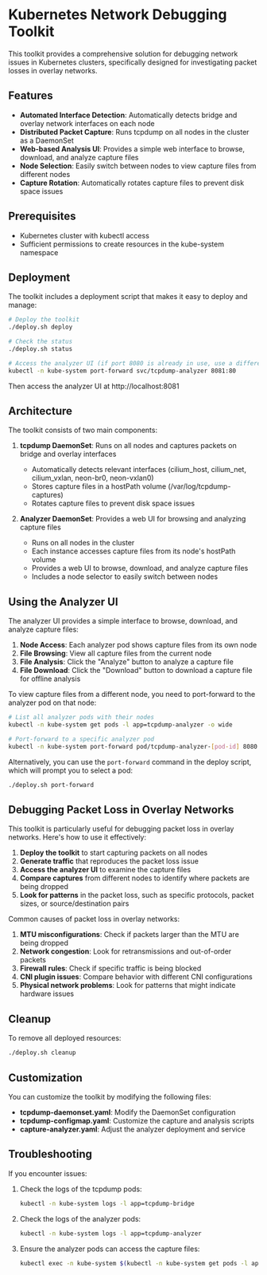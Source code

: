 # Kubernetes Network Debugging Toolkit

This toolkit provides a comprehensive solution for debugging network issues in Kubernetes clusters, specifically designed for investigating packet losses in overlay networks.

## Features

- **Automated Interface Detection**: Automatically detects bridge and overlay network interfaces on each node
- **Distributed Packet Capture**: Runs tcpdump on all nodes in the cluster as a DaemonSet
- **Web-based Analysis UI**: Provides a simple web interface to browse, download, and analyze capture files
- **Node Selection**: Easily switch between nodes to view capture files from different nodes
- **Capture Rotation**: Automatically rotates capture files to prevent disk space issues

## Prerequisites

- Kubernetes cluster with kubectl access
- Sufficient permissions to create resources in the kube-system namespace

## Deployment

The toolkit includes a deployment script that makes it easy to deploy and manage:

```bash
# Deploy the toolkit
./deploy.sh deploy

# Check the status
./deploy.sh status

# Access the analyzer UI (if port 8080 is already in use, use a different port)
kubectl -n kube-system port-forward svc/tcpdump-analyzer 8081:80
```

Then access the analyzer UI at http://localhost:8081

## Architecture

The toolkit consists of two main components:

1. **tcpdump DaemonSet**: Runs on all nodes and captures packets on bridge and overlay interfaces
   - Automatically detects relevant interfaces (cilium_host, cilium_net, cilium_vxlan, neon-br0, neon-vxlan0)
   - Stores capture files in a hostPath volume (/var/log/tcpdump-captures)
   - Rotates capture files to prevent disk space issues

2. **Analyzer DaemonSet**: Provides a web UI for browsing and analyzing capture files
   - Runs on all nodes in the cluster
   - Each instance accesses capture files from its node's hostPath volume
   - Provides a web UI to browse, download, and analyze capture files
   - Includes a node selector to easily switch between nodes

## Using the Analyzer UI

The analyzer UI provides a simple interface to browse, download, and analyze capture files:

1. **Node Access**: Each analyzer pod shows capture files from its own node
2. **File Browsing**: View all capture files from the current node
3. **File Analysis**: Click the "Analyze" button to analyze a capture file
4. **File Download**: Click the "Download" button to download a capture file for offline analysis

To view capture files from a different node, you need to port-forward to the analyzer pod on that node:

```bash
# List all analyzer pods with their nodes
kubectl -n kube-system get pods -l app=tcpdump-analyzer -o wide

# Port-forward to a specific analyzer pod
kubectl -n kube-system port-forward pod/tcpdump-analyzer-[pod-id] 8080:8080
```

Alternatively, you can use the `port-forward` command in the deploy script, which will prompt you to select a pod:

```bash
./deploy.sh port-forward
```

## Debugging Packet Loss in Overlay Networks

This toolkit is particularly useful for debugging packet loss in overlay networks. Here's how to use it effectively:

1. **Deploy the toolkit** to start capturing packets on all nodes
2. **Generate traffic** that reproduces the packet loss issue
3. **Access the analyzer UI** to examine the capture files
4. **Compare captures** from different nodes to identify where packets are being dropped
5. **Look for patterns** in the packet loss, such as specific protocols, packet sizes, or source/destination pairs

Common causes of packet loss in overlay networks:

1. **MTU misconfigurations**: Check if packets larger than the MTU are being dropped
2. **Network congestion**: Look for retransmissions and out-of-order packets
3. **Firewall rules**: Check if specific traffic is being blocked
4. **CNI plugin issues**: Compare behavior with different CNI configurations
5. **Physical network problems**: Look for patterns that might indicate hardware issues

## Cleanup

To remove all deployed resources:

```bash
./deploy.sh cleanup
```

## Customization

You can customize the toolkit by modifying the following files:

- **tcpdump-daemonset.yaml**: Modify the DaemonSet configuration
- **tcpdump-configmap.yaml**: Customize the capture and analysis scripts
- **capture-analyzer.yaml**: Adjust the analyzer deployment and service

## Troubleshooting

If you encounter issues:

1. Check the logs of the tcpdump pods:
   ```bash
   kubectl -n kube-system logs -l app=tcpdump-bridge
   ```

2. Check the logs of the analyzer pods:
   ```bash
   kubectl -n kube-system logs -l app=tcpdump-analyzer
   ```

3. Ensure the analyzer pods can access the capture files:
   ```bash
   kubectl exec -n kube-system $(kubectl -n kube-system get pods -l app=tcpdump-analyzer -o name | head -n 1) -- find /captures -type f | grep pcap